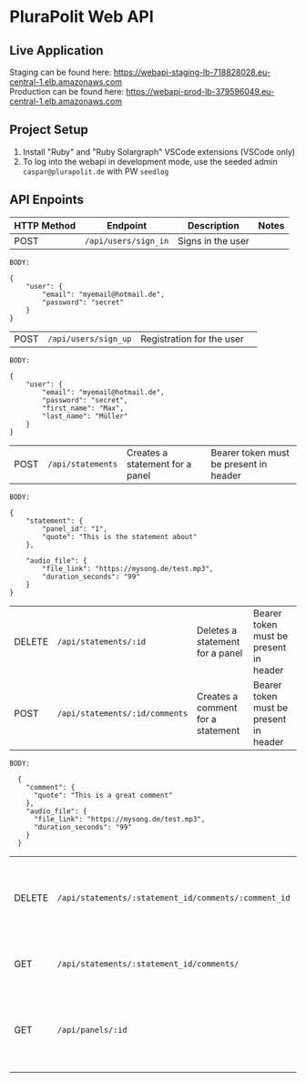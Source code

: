 # PluraPolit Web API

## Live Application

Staging can be found here: https://webapi-staging-lb-718828028.eu-central-1.elb.amazonaws.com </br>
Production can be found here: https://webapi-prod-lb-379596049.eu-central-1.elb.amazonaws.com

## Project Setup
1. Install "Ruby" and "Ruby Solargraph" VSCode extensions (VSCode only)
2. To log into the webapi in development mode, use the seeded admin `caspar@plurapolit.de` with PW `seedlog`

## API Enpoints

| HTTP Method | Endpoint  |  Description | Notes |
|---|---|---|---|
|POST| `/api/users/sign_in`  | Signs in the user  | 
```
BODY:

{
	"user": {
        "email": "myemail@hotmail.de",
        "password": "secret"
    }
}
```

|  |   |   |  |
|---|---|---|---|
|POST| `/api/users/sign_up`  |  Registration for the user ||
```
BODY:

{
	"user": {
        "email": "myemail@hotmail.de",
        "password": "secret",
        "first_name": "Max",
        "last_name": "Müller"
    }
}
```
| |   |   | |
|---|---|---|---|
|POST|`/api/statements`|Creates a statement for a panel| Bearer token must be present in header |
```
BODY:

{
	"statement": {
		"panel_id": "1",
		"quote": "This is the statement about"
	},
	
	"audio_file": {
		"file_link": "https://mysong.de/test.mp3",
		"duration_seconds": "99"
	}
}
```
| |   |   | |
|---|---|---|---|
|DELETE|`/api/statements/:id`|Deletes a statement  for a panel| Bearer token must be present in header |
|POST|`/api/statements/:id/comments`|Creates a comment for a statement| Bearer token must be present in header |
```
BODY:

  {
    "comment": {
      "quote": "This is a great comment"
    },
    "audio_file": {
      "file_link": "https://mysong.de/test.mp3",
      "duration_seconds": "99"
    }
  }
```
| |   |   | |
|---|---|---|---|
|DELETE|`/api/statements/:statement_id/comments/:comment_id`|Deletes a comment for a statement| Bearer token must be present in header |
|GET|`/api/statements/:statement_id/comments/`|Get all comments for a statement| |
|GET|`/api/panels/:id`|Get a specific panel with all statements and # of comments|